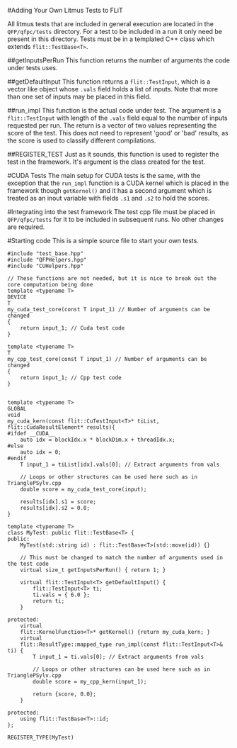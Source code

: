 #Adding Your Own Litmus Tests to FLiT

All litmus tests that are included in general execution are located in the `QFP/qfpc/tests` directory. For a test to be included in a run it only need be present in this directory. Tests must be in a templated C++ class which extends `flit::TestBase<T>`.

##getInputsPerRun
This function returns the number of arguments the code under tests uses.

##getDefaultInput
This function returns a `flit::TestInput`, which is a vector like object whose `.vals` field holds a list of inputs. Note that more than one set of inputs may be placed in this field.

##run_impl
This function is the actual code under test. The argument is a `flit::TestInput` with length of the `.vals` field equal to the number of inputs requested per run. The return is a vector of two values representing the score of the test. This does not need to represent 'good' or 'bad' results, as the score is used to classify different compilations.

##REGISTER_TEST
Just as it sounds, this function is used to register the test in the framework. It's argument is the class created for the test.

#CUDA Tests
The main setup for CUDA tests is the same, with the exception that the `run_impl` function is a CUDA kernel which is placed in the framework though `getKernel()` and it has a second argument which is treated as an inout variable with fields `.s1` and `.s2` to hold the scores.

#Integrating into the test framework
The test cpp file must be placed in `QFP/qfpc/tests` for it to be included in subsequent runs. No other changes are required.

#Starting code
This is a simple source file to start your own tests.

```
#include "test_base.hpp" 
#include "QFPHelpers.hpp"
#include "CUHelpers.hpp"

// These functions are not needed, but it is nice to break out the core computation being done
template <typename T>
DEVICE
T 
my_cuda_test_core(const T input_1) // Number of arguments can be changed
{
    return input_1; // Cuda test code
}

template <typename T>
T 
my_cpp_test_core(const T input_1) // Number of arguments can be changed
{
    return input_1; // Cpp test code
}


template <typename T>
GLOBAL
void 
my_cuda_kern(const flit::CuTestInput<T>* tiList, flit::CudaResultElement* results){
#ifdef __CUDA__
    auto idx = blockIdx.x * blockDim.x + threadIdx.x;
#else
    auto idx = 0;
#endif
    T input_1 = tiList[idx].vals[0]; // Extract arguments from vals

    // Loops or other structures can be used here such as in TrianglePSylv.cpp  
    double score = my_cuda_test_core(input);

    results[idx].s1 = score;
    results[idx].s2 = 0.0;
}

template <typename T>
class MyTest: public flit::TestBase<T> {
public:
    MyTest(std::string id) : flit::TestBase<T>(std::move(id)) {}

    // This must be changed to match the number of arguments used in the test code
    virtual size_t getInputsPerRun() { return 1; } 

    virtual flit::TestInput<T> getDefaultInput() {
        flit::TestInput<T> ti;
        ti.vals = { 6.0 };
        return ti;
    }

protected:
    virtual
    flit::KernelFunction<T>* getKernel() {return my_cuda_kern; }
    virtual
    flit::ResultType::mapped_type run_impl(const flit::TestInput<T>& ti) {
        T input_1 = ti.vals[0]; // Extract arguments from vals
        
        // Loops or other structures can be used here such as in TrianglePSylv.cpp  
        double score = my_cpp_kern(input_1);

        return {score, 0.0};
    }

protected:
    using flit::TestBase<T>::id;
};

REGISTER_TYPE(MyTest)
```
